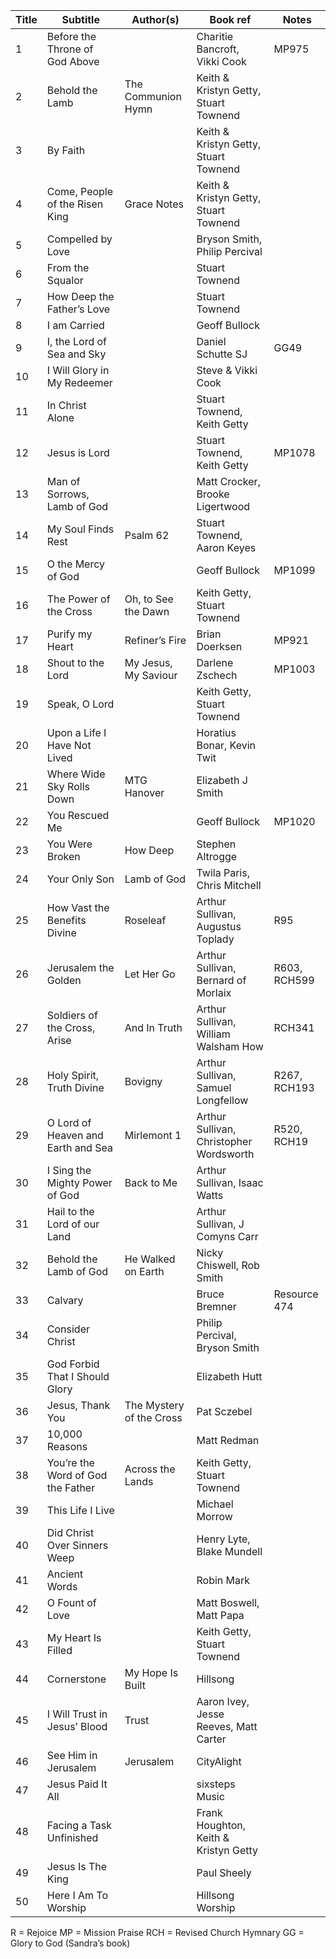 
| Title | Subtitle | Author(s) | Book ref | Notes |
| ----- | -------- | --------- | -------- | ----- |
|  1 | Before the Throne of God Above |  | Charitie Bancroft, Vikki Cook | MP975 |  |
|  2 | Behold the Lamb | The Communion Hymn | Keith & Kristyn Getty, Stuart Townend |  |  |
|  3 | By Faith |  | Keith & Kristyn Getty, Stuart Townend |  |  |
|  4 | Come, People of the Risen King | Grace Notes | Keith & Kristyn Getty, Stuart Townend |  |  |
|  5 | Compelled by Love |  | Bryson Smith, Philip Percival |  | Rosuav Hymnal transcription |
|  6 | From the Squalor |  | Stuart Townend |  | Rosuav Hymnal transcription |
|  7 | How Deep the Father’s Love |  | Stuart Townend |  |  |
|  8 | I am Carried |  | Geoff Bullock |  |  |
|  9 | I, the Lord of Sea and Sky |  | Daniel Schutte SJ | GG49 |  |
| 10 | I Will Glory in My Redeemer |  | Steve & Vikki Cook |  | Rosuav Hymnal transcription |
| 11 | In Christ Alone |  | Stuart Townend, Keith Getty |  | NWC transcription |
| 12 | Jesus is Lord |  | Stuart Townend, Keith Getty | MP1078 |  |
| 13 | Man of Sorrows, Lamb of God |  | Matt Crocker, Brooke Ligertwood |  | Rosuav Hymnal transcription |
| 14 | My Soul Finds Rest | Psalm 62 | Stuart Townend, Aaron Keyes |  |  |
| 15 | O the Mercy of God |  | Geoff Bullock | MP1099 |  |
| 16 | The Power of the Cross | Oh, to See the Dawn | Keith Getty, Stuart Townend |  | Rosuav Hymnal transcription |
| 17 | Purify my Heart | Refiner’s Fire | Brian Doerksen | MP921 |  |
| 18 | Shout to the Lord | My Jesus, My Saviour | Darlene Zschech | MP1003 |  |
| 19 | Speak, O Lord |  | Keith Getty, Stuart Townend |  | Rosuav Hymnal transcription |
| 20 | Upon a Life I Have Not Lived |  | Horatius Bonar, Kevin Twit |  |  |
| 21 | Where Wide Sky Rolls Down | MTG Hanover | Elizabeth J Smith |  |  |
| 22 | You Rescued Me |  | Geoff Bullock | MP1020 |  |
| 23 | You Were Broken | How Deep | Stephen Altrogge |  |  |
| 24 | Your Only Son | Lamb of God | Twila Paris, Chris Mitchell |  |  |
| 25 | How Vast the Benefits Divine | Roseleaf | Arthur Sullivan, Augustus Toplady | R95 | Rosuav Hymnal arrangement |
| 26 | Jerusalem the Golden | Let Her Go | Arthur Sullivan, Bernard of Morlaix | R603, RCH599 | Rosuav Hymnal arrangement |
| 27 | Soldiers of the Cross, Arise | And In Truth | Arthur Sullivan, William Walsham How | RCH341 | Rosuav Hymnal arrangement |
| 28 | Holy Spirit, Truth Divine | Bovigny | Arthur Sullivan, Samuel Longfellow | R267, RCH193 | Rosuav Hymnal arrangement |
| 29 | O Lord of Heaven and Earth and Sea | Mirlemont 1 | Arthur Sullivan, Christopher Wordsworth | R520, RCH19 | Rosuav Hymnal arrangement |
| 30 | I Sing the Mighty Power of God | Back to Me | Arthur Sullivan, Isaac Watts |  | Rosuav Hymnal arrangement |
| 31 | Hail to the Lord of our Land |  | Arthur Sullivan, J Comyns Carr |  | Rosuav Hymnal arrangement |
| 32 | Behold the Lamb of God | He Walked on Earth | Nicky Chiswell, Rob Smith |  | Rosuav Hymnal transcription (incomplete) |
| 33 | Calvary |  | Bruce Bremner | Resource 474 |  |
| 34 | Consider Christ |  | Philip Percival, Bryson Smith |  |  |
| 35 | God Forbid That I Should Glory |  | Elizabeth Hutt |  | No score |
| 36 | Jesus, Thank You | The Mystery of the Cross | Pat Sczebel |  | Rosuav Hymnal transcription |
| 37 | 10,000 Reasons |  | Matt Redman |  |  |
| 38 | You’re the Word of God the Father | Across the Lands | Keith Getty, Stuart Townend |  |
| 39 | This Life I Live |  | Michael Morrow |  |  |
| 40 | Did Christ Over Sinners Weep |  | Henry Lyte, Blake Mundell |  |  |
| 41 | Ancient Words |  | Robin Mark |  |  |
| 42 | O Fount of Love |  | Matt Boswell, Matt Papa |  |  |
| 43 | My Heart Is Filled |  | Keith Getty, Stuart Townend |  |  |
| 44 | Cornerstone | My Hope Is Built | Hillsong |  |  |
| 45 | I Will Trust in Jesus’ Blood | Trust | Aaron Ivey, Jesse Reeves, Matt Carter |  |  |
| 46 | See Him in Jerusalem | Jerusalem | CityAlight |  |  |
| 47 | Jesus Paid It All |  | sixsteps Music |  |  |
| 48 | Facing a Task Unfinished |  | Frank Houghton, Keith & Kristyn Getty |  | MP126 +refrain |
| 49 | Jesus Is The King |  | Paul Sheely |  |  |
| 50 | Here I Am To Worship |  | Hillsong Worship |  |  |

R = Rejoice
MP = Mission Praise
RCH = Revised Church Hymnary
GG = Glory to God (Sandra’s book)
